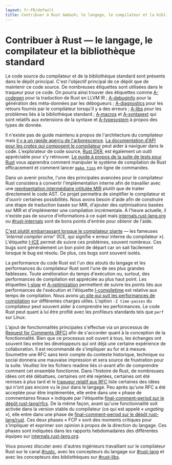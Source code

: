 ```yaml
---
layout: fr-FR/default
title: Contribuer à Rust &mdash; le langage, le compilateur et la bibliothèque standard &middot; Rust, le langage de programmation
---
```


# Contribuer à Rust &mdash; le langage, le compilateur et la bibliothèque standard

Le code source du compilateur et de la bibliothèque standard sont présents dans le dépôt principal. C'est l'objectif principal de ce dépôt que de maintenir ce code source. De nombreuses étiquettes sont utilisées dans le traqueur pour ce code. On pourra ainsi trouver des étiquettes comme [A-codegen] pour la traduction de  Rust en LLVM IR ; [A-debuginfo] pour la génération des méta-données par les débogueurs ; [A-diagnostics] pour les retours fournis par le compilateur lorsqu'il y a des erreurs ; [A-libs] pour les problèmes liés à la bibliothèque standard ; [A-macros] et [A-syntaxext] qui sont relatifs aux extensions de la syntaxe et [A-typesystem] à propos des types de donnée.

Il n'existe pas de guide maintenu à propos de l'architecture du compilateur mais [il y a un rapide aperçu de l'arborescence][rustc-guide]. [La documentation d'API pour les *crates* qui composent le compilateur][internals-docs] peut aider à naviguer dans le code. L'explorateur de code source, [Rust DXR], est également un outil appréciable pour s'y retrouver. [Le guide à propos de la suite de tests pour Rust][testsuite] vous apprendra comment manipuler le système de compilation de Rust efficacement et comment lancer [`make tips`][tips] en ligne de commandes.

Dans un avenir proche, l'une des principales avancées pour le compilateur Rust consistera à convertir l'implémentation interne afin de travailler avec une [représentation intermédiaire intitulée MIR][mir] plutôt que de traiter directement le code AST. Ce projet permettra de simplifier le compilateur et d'ouvrir certaines possibilités. Nous avons besoin d'aide afin de construire une étape de traduction basée sur MIR, d'ajouter des optimisations basées sur MIR et d'implémenter une compilation incrémentale. À l'heure actuelle, il n'existe pas de source d'informations à ce sujet mais [internals.rust-lang.org] ou [#rust-internals] sont de bons points d'entrée pour obtenir de l'aide.

[C'est plutôt embarrassant lorsque le compilateur plante][ice] &mdash; les fameuses '*internal compiler error*' (ICE, qui signifie « erreur interne du compilateur »). L'étiquette [I-ICE] permet de suivre ces problèmes, souvent nombreux. Ces bugs sont généralement un bon point de départ car on sait facilement lorsque le bug est résolu. De plus, ces bugs sont souvent isolés.

La performance du code Rust est l'un des atouts du langage et les performances du compilateur Rust sont l'une de ses plus grandes faiblesses. Toute amélioration du temps d'exécution ou, surtout, des performances de compilation est appréciée au plus haut point. Les étiquettes [I-slow] et [A-optimization] permettent de suivre les points liés aux performances de l'exécution et l'étiquette [I-compiletime] est relative aux temps de compilation. Nous avons [un site qui suit les performances de compilation][rustc-perf] sur différentes charges utiles. L'option `-Z time-passes` du compilateur peut souvent aider à comprendre les performances. Le code Rust peut quant à lui être profilé avec les profileurs standards tels que `perf` sur Linux.

L'ajout de fonctionnalités principales s'effectue via un processus de [Request for Comments (RFC)][rfc] afin de s'accorder quant à la conception de la fonctionnalité. Bien que ce processus soit ouvert à tous, les échanges ont souvent lieu entre les développeurs qui ont déjà une certaine expérience de collaboration. Il est recommandé de s'impliquer au fur et à mesure. Soumettre une RFC sans tenir compte du contexte historique, technique ou social donnera une mauvaise impression et sera source de frustration pour la suite. Veuillez lire les fichiers readme liés ci-avant afin de comprendre comment cet ensemble fonctionne. Dans l'histoire de Rust, de nombreuses idées ont été débattues, certaines ont été rejetées, certaines ont été remises à plus tard et le [traqueur relatif aux RFC][rfc-issues] liste certaines des idées qui n'ont pas encore vu le jour dans le langage. Peu après qu'une RFC a été acceptée pour être implémentée, elle entre dans une « phase de commentaires finaux » indiquée par l'étiquette [final-comment-period sur le dépôt rust-lang/rfcs][rfc-fcp]. De la même façon, avant qu'une fonctionnalité soit activée dans la version stable du compilateur (ce qui est appelé « *ungating* »), elle entre dans une phase de [final-comment-period sur le dépôt rust-lang/rust][issue-fcp]. Ces deux phases « FCP » sont des moments critiques pour s'impliquer et exprimer son opinion à propos de la direction du langage. Ces phases sont indiquées dans les rapports hebdomadaires des différentes équipes sur [internals.rust-lang.org].

Vous pouvez discuter avec d'autres ingénieurs travaillant sur le compilateur Rust sur le canal [#rustc], avec les concepteurs du langage sur [#rust-lang] et avec les concepteurs des bibliothèques sur [#rust-libs].

<!--
TODO: guide to compile-time benchmarking
TODO: using the triage bot?
TODO: some of this RFC description could probably go in the RFC readme
-->


[#rust-internals]: https://client00.chat.mibbit.com/?server=irc.mozilla.org&channel=%23rust-internals
[#rust-lang]: https://client00.chat.mibbit.com/?server=irc.mozilla.org&channel=%23rust-lang
[#rust-libs]: https://client00.chat.mibbit.com/?server=irc.mozilla.org&channel=%23rust-libs
[#rustc]: https://client00.chat.mibbit.com/?server=irc.mozilla.org&channel=%23rustc
[A-codegen]: https://github.com/rust-lang/rust/issues?q=is%3Aopen+is%3Aissue+label%3AA-codegen
[A-debuginfo]: https://github.com/rust-lang/rust/issues?q=is%3Aopen+is%3Aissue+label%3AA-debuginfo
[A-diagnostics]: https://github.com/rust-lang/rust/issues?q=is%3Aopen+is%3Aissue+label%3AA-diagnostics
[A-libs]: https://github.com/rust-lang/rust/issues?q=is%3Aopen+is%3Aissue+label%3AA-libs
[A-macros]: https://github.com/rust-lang/rust/issues?q=is%3Aopen+is%3Aissue+label%3AA-macros
[A-optimization]: https://github.com/rust-lang/rust/issues?q=is%3Aopen+is%3Aissue+label%3AA-optimization
[A-syntaxext]: https://github.com/rust-lang/rust/issues?q=is%3Aopen+is%3Aissue+label%3AA-syntaxext
[A-typesystem]: https://github.com/rust-lang/rust/issues?q=is%3Aopen+is%3Aissue+label%3AA-typesystem
[I-ICE]: https://github.com/rust-lang/rust/labels/I-ICE
[I-compiletime]: https://github.com/rust-lang/rust/issues?q=is%3Aopen+is%3Aissue+label%3AI-compiletime
[I-slow]: https://github.com/rust-lang/rust/issues?q=is%3Aopen+is%3Aissue+label%3AI-slow
[Rust DXR]: https://dxr.mozilla.org/rust/source/src
[ice]: https://users.rust-lang.org/t/glacier-a-big-ol-pile-of-ice/3380
[internals-docs]: https://manishearth.github.io/rust-internals-docs
[internals.rust-lang.org]: https://internals.rust-lang.org/
[issue-fcp]: https://github.com/rust-lang/rust/issues?q=is%3Aopen+is%3Aissue+label%3AB-unstable+label%3Afinal-comment-period
[mir]: https://github.com/rust-lang/rust/issues/27840
[rfc-fcp]: https://github.com/rust-lang/rfcs/pulls?q=is%3Aopen+is%3Apr+label%3Afinal-comment-period
[rfc-issues]: https://github.com/rust-lang/rfcs/issues
[rfc]: https://github.com/rust-lang/rfcs#table-of-contents
[rustc-guide]: https://github.com/rust-lang/rust/blob/master/src/librustc/README.md
[rustc-perf]: http://ncameron.org/perf-rustc/
[testsuite]: https://github.com/rust-lang/rust-wiki-backup/blob/master/Note-testsuite.md
[tips]: https://github.com/rust-lang/rust/blob/3d1f3c9d389d46607ae28c51cc94c1f43d65f3f9/Makefile.in#L48
